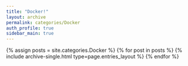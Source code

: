```yaml
---
title: "Docker!"
layout: archive
permalink: categories/Docker
auth_profile: true
sidebar_main: true
---
```


{% assign posts = site.categories.Docker %}
{% for post in posts %}
{% include archive-single.html type=page.entries_layout %}
{% endfor %}
